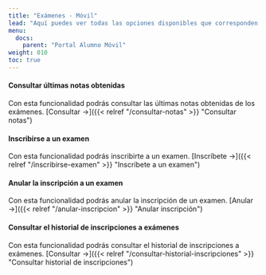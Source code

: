 ```yaml
---
title: "Exámenes - Móvil"
lead: "Aquí puedes ver todas las opciones disponibles que corresponden a los exámenes."
menu:
  docs:
    parent: "Portal Alumno Móvil"
weight: 010
toc: true
---
```


#### Consultar últimas notas obtenidas

Con esta funcionalidad podrás consultar las últimas notas obtenidas de los exámenes. [Consultar →]({{< relref "/consultar-notas" >}} "Consultar notas")

#### Inscribirse a un examen

Con esta funcionalidad podrás inscribirte a un examen. [Inscríbete →]({{< relref "/inscribirse-examen" >}} "Inscríbete a un examen")

#### Anular la inscripción a un examen

Con esta funcionalidad podrás anular la inscripción de un examen. [Anular →]({{< relref "/anular-inscripcion" >}} "Anular inscripción")

#### Consultar el historial de inscripciones a exámenes

Con esta funcionalidad podrás consultar el historial de inscripciones a exámenes. [Consultar →]({{< relref "/consultar-historial-inscripciones" >}} "Consultar historial de inscripciones")
